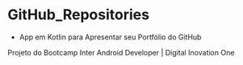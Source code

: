 # GitHub_Repositories

- App em Kotlin para Apresentar seu Portfólio do GitHub

Projeto do Bootcamp Inter Android Developer | Digital Inovation One
